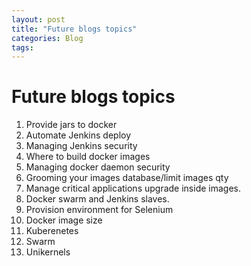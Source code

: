 ```yaml
---
layout: post
title: "Future blogs topics"
categories: Blog
tags: 
---
```


# Future blogs topics #

1. Provide jars to docker
1. Automate Jenkins deploy
1. Managing Jenkins security
1. Where to build docker images
1. Managing docker daemon security
1. Grooming your images database/limit images qty
1. Manage critical applications upgrade inside images.
1. Docker swarm and Jenkins slaves.
1. Provision environment for Selenium
1. Docker image size
1. Kuberenetes
1. Swarm
1. Unikernels